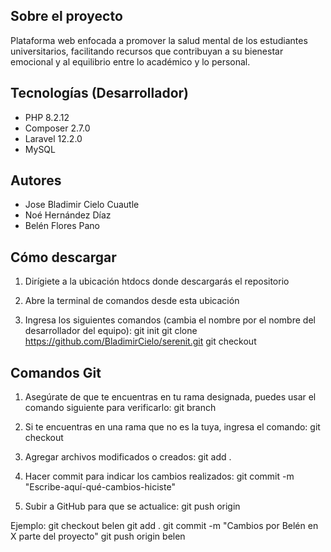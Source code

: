 

## Sobre el proyecto

Plataforma web enfocada a promover la salud mental de los estudiantes universitarios, facilitando recursos que contribuyan a su bienestar emocional y al equilibrio entre lo académico y lo personal.

## Tecnologías (Desarrollador)

- PHP 8.2.12
- Composer 2.7.0
- Laravel 12.2.0
- MySQL

## Autores

- Jose Bladimir Cielo Cuautle
- Noé Hernández Díaz
- Belén Flores Pano

## Cómo descargar

1. Dirígiete a la ubicación htdocs donde descargarás el repositorio

2. Abre la terminal de comandos desde esta ubicación

3. Ingresa los siguientes comandos (cambia el nombre <rama-designada> por el nombre del desarrollador del equipo):
git init
git clone https://github.com/BladimirCielo/serenit.git
git checkout <rama-desginada>

## Comandos Git
1. Asegúrate de que te encuentras en tu rama designada, puedes usar el comando siguiente para verificarlo:
git branch

2. Si te encuentras en una rama que no es la tuya, ingresa el comando:
git checkout <rama-designada>

3. Agregar archivos modificados o creados:
git add .

4. Hacer commit para indicar los cambios realizados:
git commit -m "Escribe-aquí-qué-cambios-hiciste"

5. Subir a GitHub para que se actualice:
git push origin <rama-designada>

Ejemplo:
git checkout belen
git add .
git commit -m "Cambios por Belén en X parte del proyecto"
git push origin belen

